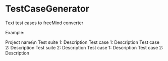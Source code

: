 TestCaseGenerator
=================

Text test cases to freeMind converter

Example:

Project name\n
Test suite 1: Description
	Test case 1: Description
	Test case 2: Description
Test suite 2: Description
	Test case 1: Description
	Test case 2: Description
	
	
